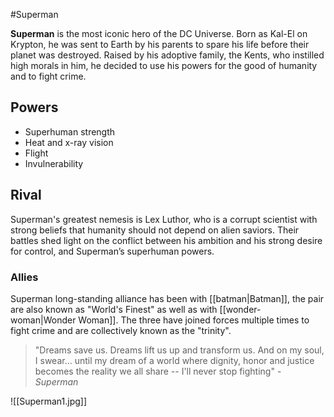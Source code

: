 #Superman

**Superman** is the most iconic hero of the DC Universe. Born as Kal-El on Krypton, he was sent to Earth by his parents to spare his life before their planet was destroyed. Raised by his adoptive family, the Kents, who instilled high morals in him, he decided to use his powers for the good of humanity and to fight crime.

## Powers
- Superhuman strength
- Heat and x-ray vision
- Flight
- Invulnerability

## Rival
Superman's greatest nemesis is Lex Luthor, who is a corrupt scientist with strong beliefs that humanity should not depend on alien saviors. Their battles shed light on the conflict between his ambition and his strong desire for control, and Superman’s superhuman powers.

### Allies
Superman long-standing alliance has been with [[batman|Batman]], the pair are also known as "World's Finest" as well as with [[wonder-woman|Wonder Woman]]. The three have joined forces multiple times to fight crime and are collectively known as the "trinity".

> "Dreams save us. Dreams lift us up and transform us. And on my soul, I swear... until my dream of a world where dignity, honor and justice becomes the reality we all share -- I'll never stop fighting" - *Superman*


![[Superman1.jpg]]